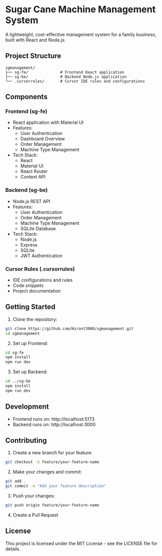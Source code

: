 # Sugar Cane Machine Management System

A lightweight, cost-effective management system for a family business, built with React and Node.js.

## Project Structure

```
sgmanagement/
├── sg-fe/              # Frontend React application
├── sg-be/              # Backend Node.js application
└── .cursorrules/       # Cursor IDE rules and configurations
```

## Components

### Frontend (sg-fe)
- React application with Material UI
- Features:
  - User Authentication
  - Dashboard Overview
  - Order Management
  - Machine Type Management
- Tech Stack:
  - React
  - Material UI
  - React Router
  - Context API

### Backend (sg-be)
- Node.js REST API
- Features:
  - User Authentication
  - Order Management
  - Machine Type Management
  - SQLite Database
- Tech Stack:
  - Node.js
  - Express
  - SQLite
  - JWT Authentication

### Cursor Rules (.cursorrules)
- IDE configurations and rules
- Code snippets
- Project documentation

## Getting Started

1. Clone the repository:
```bash
git clone https://github.com/Hirant3006/sgmanagement.git
cd sgmanagement
```

2. Set up Frontend:
```bash
cd sg-fe
npm install
npm run dev
```

3. Set up Backend:
```bash
cd ../sg-be
npm install
npm run dev
```

## Development

- Frontend runs on: http://localhost:5173
- Backend runs on: http://localhost:3000

## Contributing

1. Create a new branch for your feature:
```bash
git checkout -b feature/your-feature-name
```

2. Make your changes and commit:
```bash
git add .
git commit -m "Add your feature description"
```

3. Push your changes:
```bash
git push origin feature/your-feature-name
```

4. Create a Pull Request

## License

This project is licensed under the MIT License - see the LICENSE file for details.
